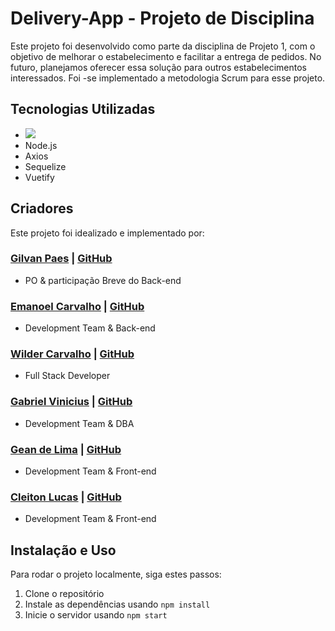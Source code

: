 # Delivery-App - Projeto de Disciplina

Este projeto foi desenvolvido como parte da disciplina de Projeto 1, com o objetivo de melhorar o estabelecimento e facilitar a entrega de pedidos. No futuro, planejamos oferecer essa solução para outros estabelecimentos interessados. Foi -se implementado a metodologia Scrum para esse projeto.

## Tecnologias Utilizadas

- ![]([https://e7.pngegg.com/pngimages/436/593/png-clipart-vue-js-logo-landscape-tech-companies-thumbnail.png](https://upload.wikimedia.org/wikipedia/commons/thumb/9/95/Vue.js_Logo_2.svg/1184px-Vue.js_Logo_2.svg.png))
- Node.js
- Axios
- Sequelize
- Vuetify

## Criadores

Este projeto foi idealizado e implementado por:

### [Gilvan Paes](https://www.linkedin.com/in/gilvan-p-920631141/) | [GitHub](https://github.com/Gvjunior)
- PO & participação Breve do Back-end

### [Emanoel Carvalho](https://www.linkedin.com/in/emanoelCarvalho/) | [GitHub](https://github.com/emanoelCarvalho/)
- Development Team & Back-end

### [Wilder Carvalho](https://www.linkedin.com/in/wilder-carvalho/) | [GitHub](http://github.com/wcarvalho98/)
- Full Stack Developer

### [Gabriel Vinicius](link_para_o_linkedin) | [GitHub](link_para_o_github)
- Development Team & DBA

### [Gean de Lima](link_para_o_linkedin) | [GitHub](link_para_o_github)
- Development Team & Front-end

### [Cleiton Lucas](link_para_o_linkedin) | [GitHub](link_para_o_github)
- Development Team & Front-end

## Instalação e Uso

Para rodar o projeto localmente, siga estes passos:

1. Clone o repositório
2. Instale as dependências usando `npm install`
3. Inicie o servidor usando `npm start`
